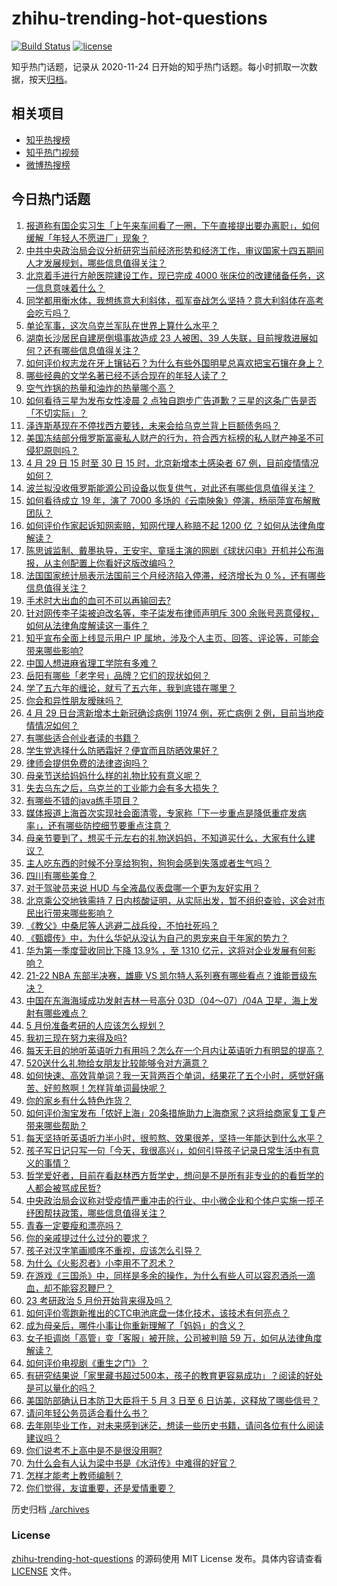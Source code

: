 # zhihu-trending-hot-questions

[![Build Status](https://github.com/justjavac/zhihu-trending-hot-questions/workflows/ci/badge.svg?branch=master)](https://github.com/justjavac/zhihu-trending-hot-questions/actions)
[![license](https://img.shields.io/github/license/justjavac/zhihu-trending-hot-questions)](https://github.com/justjavac/zhihu-trending-hot-questions/blob/master/LICENSE)

知乎热门话题，记录从 2020-11-24 日开始的知乎热门话题。每小时抓取一次数据，按天[归档](./archives)。

## 相关项目

- [知乎热搜榜](https://github.com/justjavac/zhihu-trending-top-search)
- [知乎热门视频](https://github.com/justjavac/zhihu-trending-hot-video)
- [微博热搜榜](https://github.com/justjavac/weibo-trending-hot-search)

## 今日热门话题

<!-- BEGIN -->
<!-- 最后更新时间 Sun May 01 2022 02:07:19 GMT+0800 (China Standard Time) -->

1. [报道称有国企实习生「上午来车间看了一圈，下午直接提出要办离职」，如何缓解「年轻人不愿进厂」现象？](https://www.zhihu.com/question/530627531)
1. [中共中央政治局会议分析研究当前经济形势和经济工作，审议国家十四五期间人才发展规划，哪些信息值得关注？](https://www.zhihu.com/question/530617342)
1. [北京着手进行方舱医院建设工作，现已完成 4000 张床位的改建储备任务，这一信息意味着什么？](https://www.zhihu.com/question/530795186)
1. [同学都用衡水体，我想练意大利斜体，孤军奋战怎么坚持？意大利斜体在高考会吃亏吗？](https://www.zhihu.com/question/369472529)
1. [单论军事，这次乌克兰军队在世界上算什么水平？](https://www.zhihu.com/question/530653675)
1. [湖南长沙居民自建房倒塌事故造成 23 人被困、39 人失联，目前搜救进展如何？还有哪些信息值得关注？](https://www.zhihu.com/question/530802759)
1. [如何评价权志龙在牙上镶钻石？为什么有些外国明星总喜欢把宝石镶在身上？](https://www.zhihu.com/question/526879819)
1. [哪些经典的文学名著已经不适合现在的年轻人读了？](https://www.zhihu.com/question/526338265)
1. [空气炸锅的热量和油炸的热量哪个高？](https://www.zhihu.com/question/496042749)
1. [如何看待三星为发布女性凌晨 2 点独自跑步广告道歉？三星的这条广告是否「不切实际」？](https://www.zhihu.com/question/530778530)
1. [泽连斯基现在不停找西方要钱，未来会给乌克兰背上巨额债务吗？](https://www.zhihu.com/question/529712895)
1. [美国冻结部分俄罗斯富豪私人财产的行为，符合西方标榜的私人财产神圣不可侵犯原则吗？](https://www.zhihu.com/question/530688623)
1. [4 月 29 日 15 时至 30 日 15 时，北京新增本土感染者 67 例，目前疫情情况如何？](https://www.zhihu.com/question/530785077)
1. [波兰拟没收俄罗斯能源公司设备以恢复供气，对此还有哪些信息值得关注？](https://www.zhihu.com/question/530585824)
1. [如何看待成立 19 年，演了 7000 多场的《云南映象》停演，杨丽萍宣布解散团队？](https://www.zhihu.com/question/530742478)
1. [如何评价作家起诉知网索赔，知网代理人称赔不起 1200 亿 ？如何从法律角度解读？](https://www.zhihu.com/question/530808731)
1. [陈思诚监制、戴墨执导，王安宇、童瑶主演的网剧《球状闪电》开机并公布海报，从主创配置上你看好这版改编吗？](https://www.zhihu.com/question/530434791)
1. [法国国家统计局表示法国前三个月经济陷入停滞，经济增长为 0 %，还有哪些信息值得关注？](https://www.zhihu.com/question/530645408)
1. [手术时大出血的血可不可以再输回去?](https://www.zhihu.com/question/523762495)
1. [针对网传李子柒被迫改名等，李子柒发布律师声明斥 300 余账号恶意侵权，如何从法律角度解读这一事件？](https://www.zhihu.com/question/530793165)
1. [知乎宣布全面上线显示用户 IP 属地，涉及个人主页、回答、评论等，可能会带来哪些影响?](https://www.zhihu.com/question/530778510)
1. [中国人想进麻省理工学院有多难？](https://www.zhihu.com/question/284014214)
1. [岳阳有哪些「老字号」品牌？它们的现状如何？](https://www.zhihu.com/question/527884880)
1. [学了五六年的缠论，就亏了五六年，我到底错在哪里？](https://www.zhihu.com/question/530489602)
1. [你会和异性朋友暧昧吗？](https://www.zhihu.com/question/315133137)
1. [4 月 29 日台湾新增本土新冠确诊病例 11974 例，死亡病例 2 例，目前当地疫情情况如何？](https://www.zhihu.com/question/530623158)
1. [有哪些适合创业者读的书籍？](https://www.zhihu.com/question/390626008)
1. [学生党选择什么防晒霜好？便宜而且防晒效果好？](https://www.zhihu.com/question/56114401)
1. [律师会提供免费的法律咨询吗？](https://www.zhihu.com/question/376042639)
1. [母亲节送给妈妈什么样的礼物比较有意义呢？](https://www.zhihu.com/question/453155780)
1. [失去乌东之后，乌克兰的工业能力会有多大损失？](https://www.zhihu.com/question/529396241)
1. [有哪些不错的java练手项目？](https://www.zhihu.com/question/47411239)
1. [媒体报道上海首次实现社会面清零，专家称「下一步重点是降低重症发病率」，还有哪些防控细节要重点注意？](https://www.zhihu.com/question/530768475)
1. [母亲节要到了，想买千元左右的礼物送妈妈，不知道买什么，大家有什么建议？](https://www.zhihu.com/question/322132167)
1. [主人吃东西的时候不分享给狗狗，狗狗会感到失落或者生气吗？](https://www.zhihu.com/question/524175809)
1. [四川有哪些美食？](https://www.zhihu.com/question/20494131)
1. [对于驾驶员来说 HUD 与全液晶仪表盘哪一个更为友好实用？](https://www.zhihu.com/question/516521732)
1. [北京乘公交地铁需持 7 日内核酸证明，从实际出发，暂不组织查验，这会对市民出行带来哪些影响？](https://www.zhihu.com/question/530796629)
1. [《教父》中桑尼等人逃避二战兵役，不怕社死吗？](https://www.zhihu.com/question/530346795)
1. [《甄嬛传》中，为什么华妃从没认为自己的恩宠来自于年家的势力？](https://www.zhihu.com/question/496740406)
1. [华为第一季度营收同比下降 13.9% ，至 1310 亿元，这将对企业发展有何影响？](https://www.zhihu.com/question/530573822)
1. [21-22 NBA 东部半决赛，雄鹿 VS 凯尔特人系列赛有哪些看点？谁能晋级东决？](https://www.zhihu.com/question/530419811)
1. [中国在东海海域成功发射吉林一号高分 03D（04～07）/04A 卫星，海上发射有哪些难点？](https://www.zhihu.com/question/530758035)
1. [5 月份准备考研的人应该怎么规划？](https://www.zhihu.com/question/530299268)
1. [我初三现在努力来得及吗?](https://www.zhihu.com/question/528675142)
1. [每天无目的地听英语听力有用吗？怎么在一个月内让英语听力有明显的提高？](https://www.zhihu.com/question/314527700)
1. [520送什么礼物给女朋友比较能够令对方满意？](https://www.zhihu.com/question/59739313)
1. [如何快速、高效背单词？我一天背两百个单词，结果花了五个小时，感觉好痛苦、好煎熬啊！怎样背单词最快呢？](https://www.zhihu.com/question/370064579)
1. [你的家乡有什么特色炸货？](https://www.zhihu.com/question/525671996)
1. [如何评价淘宝发布「侬好上海」20条措施助力上海商家？这将给商家复工复产带来哪些帮助？](https://www.zhihu.com/question/530753105)
1. [每天坚持听英语听力半小时，很煎熬、效果很差，坚持一年能达到什么水平？](https://www.zhihu.com/question/47916443)
1. [孩子写日记只写一句「今天，我很高兴」，如何引导孩子记录日常生活中有意义的事情？](https://www.zhihu.com/question/529130378)
1. [哲学爱好者，目前在看赵林西方哲学史，想问是不是所有非专业的的看哲学的人都会被骂成民哲?](https://www.zhihu.com/question/526475993)
1. [中央政治局会议称对受疫情严重冲击的行业、中小微企业和个体户实施一揽子纾困帮扶政策，哪些信息值得关注？](https://www.zhihu.com/question/530621801)
1. [青春一定要瘦和漂亮吗？](https://www.zhihu.com/question/523813807)
1. [你的亲戚提过什么过分的要求？](https://www.zhihu.com/question/480421235)
1. [孩子对汉字笔画顺序不重视，应该怎么引导？](https://www.zhihu.com/question/472213813)
1. [为什么《火影忍者》小李用不了忍术？](https://www.zhihu.com/question/339574511)
1. [在游戏《三国杀》中，同样是多余的操作，为什么有些人可以容忍酒杀一滴血，却不能容忍鞭尸？](https://www.zhihu.com/question/492003027)
1. [23 考研政治 5 月份开始背来得及吗？](https://www.zhihu.com/question/530599195)
1. [如何评价零跑新推出的CTC电池底盘一体化技术，该技术有何亮点？](https://www.zhihu.com/question/530689364)
1. [成为母亲后，哪件小事让你重新理解了「妈妈」的含义？](https://www.zhihu.com/question/530125080)
1. [女子拒调岗「高管」变「客服」被开除，公司被判赔 59 万，如何从法律角度解读？](https://www.zhihu.com/question/530759555)
1. [如何评价电视剧《重生之门》？](https://www.zhihu.com/question/530585410)
1. [有研究结果说「家里藏书超过500本，孩子的教育更容易成功」？阅读的好处是可以量化的吗？](https://www.zhihu.com/question/530600138)
1. [美国防部确认日本防卫大臣将于 5 月 3 日至 6 日访美，这释放了哪些信号？](https://www.zhihu.com/question/530748308)
1. [请问年轻公务员适合看什么书？](https://www.zhihu.com/question/271395288)
1. [去年刚毕业工作，对未来感到迷茫，想读一些历史书籍，请问各位有什么阅读建议吗？](https://www.zhihu.com/question/528418194)
1. [你们说考不上高中是不是很没用啊?](https://www.zhihu.com/question/528721142)
1. [为什么会有人认为梁中书是《水浒传》中难得的好官？](https://www.zhihu.com/question/495818926)
1. [怎样才能考上教师编制？](https://www.zhihu.com/question/23612599)
1. [你们觉得，友谊重要，还是爱情重要？](https://www.zhihu.com/question/529082715)

<!-- END -->

历史归档 [./archives](./archives)

### License

[zhihu-trending-hot-questions](https://github.com/justjavac/zhihu-trending-hot-questions)
的源码使用 MIT License 发布。具体内容请查看 [LICENSE](./LICENSE) 文件。
